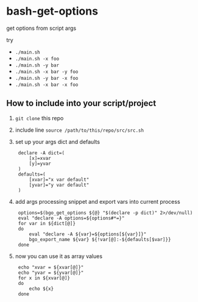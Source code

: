 # bash-get-options #

get options from script args

try

- `./main.sh`
- `./main.sh -x foo`
- `./main.sh -y bar`
- `./main.sh -x bar -y foo`
- `./main.sh -y bar -x foo`
- `./main.sh -x bar -x foo`

## How to include into your script/project ##

1. `git clone` this repo
1. include line `source /path/to/this/repo/src/src.sh`
1. set up your args dict and defaults

        declare -A dict=(
            [x]=xvar
            [y]=yvar
        )
        defaults=(
            [xvar]="x var default"
            [yvar]="y var default"
        )
1. add args processing snippet and export vars into current process

        options=$(bgo_get_options ${@} "$(declare -p dict)" 2>/dev/null)
        eval "declare -A options=${options#*=}"
        for var in ${dict[@]}
        do
            eval "declare -A ${var}=${options[${var}]}"
            bgo_export_name ${var} ${!var[@]:-${defaults[$var]}}
        done
1. now you can use it as array values

        echo "xvar = ${xvar[@]}"
        echo "yvar = ${yvar[@]}"
        for x in ${xvar[@]}
        do
            echo ${x}
        done
